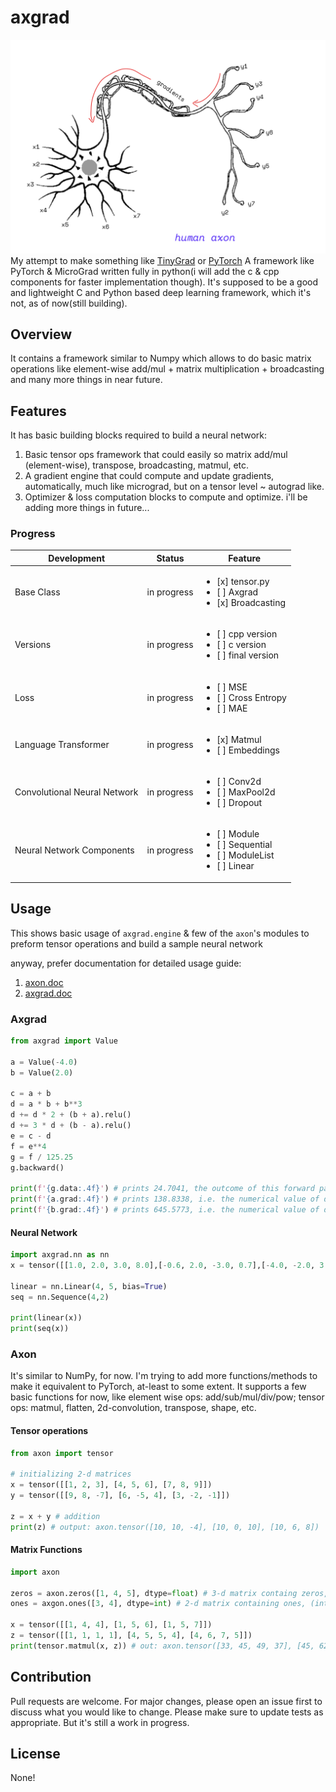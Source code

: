 # axgrad
![axon.jpg](https://github.com/shivendrra/axgrad/blob/main/axon.jpg)
My attempt to make something like [TinyGrad](https://github.com/tinygrad/tinygrad) or [PyTorch](https://github.com/pytorch/pytorch)
A framework like PyTorch & MicroGrad written fully in python(i will add the c & cpp components for faster implementation though).
It's supposed to be a good and lightweight C and Python based deep learning framework, which it's not, as of now(still building).

## Overview
It contains a framework similar to Numpy which allows to do basic matrix operations like element-wise add/mul + matrix multiplication + broadcasting and many more things in near future.

## Features
It has basic building blocks required to build a neural network:
1. Basic tensor ops framework that could easily so matrix add/mul (element-wise), transpose, broadcasting, matmul, etc.
2. A gradient engine that could compute and update gradients, automatically, much like micrograd, but on a tensor level ~ autograd like.
3. Optimizer & loss computation blocks to compute and optimize.
i'll be adding more things in future...

### Progress

| Development                  | Status      | Feature                                                                |
| ---------------------------- | ----------- | ---------------------------------------------------------------------- |
| Base Class                   | in progress | <ul><li>[x] tensor.py</li><li>[ ] Axgrad</li><li>[x] Broadcasting</li></ul>                 |
| Versions                         | in progress | <ul><li>[ ] cpp version</li><li>[ ] c version</li><li>[ ] final version</li></ul>    |
| Loss                         | in progress | <ul><li>[ ] MSE</li><li>[ ] Cross Entropy</li><li>[ ] MAE</li></ul>    |
| Language Transformer | in progress    | <ul><li>[x] Matmul</li><li>[ ] Embeddings</li></ul> |
| Convolutional Neural Network | in progress    | <ul><li>[ ] Conv2d</li><li>[ ] MaxPool2d</li><li>[ ] Dropout</li></ul> |
| Neural Network Components                  | in progress | <ul><li>[ ] Module</li><li>[ ] Sequential</li><li>[ ] ModuleList</li><li>[ ] Linear</li></ul>

## Usage
This shows basic usage of `axgrad.engine` & few of the `axon`'s modules to preform tensor operations and build a sample neural network

anyway, prefer documentation for detailed usage guide:
1. [axon.doc](https://github.com/shivendrra/axgrad/blob/main/docs/axonDoc.md)
2. [axgrad.doc](https://github.com/shivendrra/axgrad/blob/main/docs/axgradDoc.md)

### Axgrad
```python
from axgrad import Value

a = Value(-4.0)
b = Value(2.0)

c = a + b
d = a * b + b**3
d += d * 2 + (b + a).relu()
d += 3 * d + (b - a).relu()
e = c - d
f = e**4
g = f / 125.25
g.backward()

print(f'{g.data:.4f}') # prints 24.7041, the outcome of this forward pass
print(f'{a.grad:.4f}') # prints 138.8338, i.e. the numerical value of dg/da
print(f'{b.grad:.4f}') # prints 645.5773, i.e. the numerical value of dg/db
```

#### Neural Network
```python
import axgrad.nn as nn
x = tensor([[1.0, 2.0, 3.0, 8.0],[-0.6, 2.0, -3.0, 0.7],[-4.0, -2.0, 3.0, -5.0]])

linear = nn.Linear(4, 5, bias=True)
seq = nn.Sequence(4,2)

print(linear(x))
print(seq(x))
```

### Axon
It's similar to NumPy, for now. I'm trying to add more functions/methods to make it equivalent to PyTorch, at-least to some extent. It supports a few basic functions for now, like element wise ops: add/sub/mul/div/pow; tensor ops: matmul, flatten, 2d-convolution, transpose, shape, etc.

#### Tensor operations
```python
from axon import tensor

# initializing 2-d matrices
x = tensor([[1, 2, 3], [4, 5, 6], [7, 8, 9]])
y = tensor([[9, 8, -7], [6, -5, 4], [3, -2, -1]])

z = x + y # addition
print(z) # output: axon.tensor([10, 10, -4], [10, 0, 10], [10, 6, 8])
```

#### Matrix Functions
```python
import axon

zeros = axon.zeros([1, 4, 5], dtype=float) # 3-d matrix containg zeros, (float)
ones = axgon.ones([3, 4], dtype=int) # 2-d matrix containing ones, (int)

x = tensor([[1, 4, 4], [1, 5, 6], [1, 5, 7]])
z = tensor([[1, 1, 1, 1], [4, 5, 5, 4], [4, 6, 7, 5]])
print(tensor.matmul(x, z)) # out: axon.tensor([33, 45, 49, 37], [45, 62, 68, 51], [49, 68, 75, 56])
```

## Contribution
Pull requests are welcome. For major changes, please open an issue first to discuss what you would like to change.
Please make sure to update tests as appropriate. But it's still a work in progress.
## License
None!